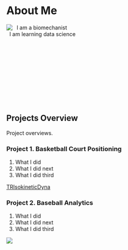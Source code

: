# About Me
<img align="left" src="https://github.com/user-attachments/assets/c294fc01-3193-49e0-8d8f-46cc22b17b5d">
&nbsp; I am a biomechanist <br />
&nbsp; I am learning data science
<br /> <br /> <br /> <br /> <br /> <br /> <br /> <br /> <br /> <br /> <br />

## Projects Overview
Project overviews.

### Project 1. Basketball Court Positioning
1. What I did
2. What I did next
3. What I did third

[TRIsokineticDyna](https://github.com/sleigh79/BiomechanicsPortfolio/blob/main/TRIsokineticDyna.pdf)

### Project 2. Baseball Analytics
1. What I did
2. What I did next
3. What I did third

![](https://github.com/user-attachments/assets/f7cee4e0-8218-44b5-95cc-1e4ddbefd638)
